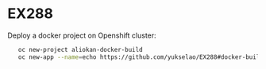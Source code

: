 # EX288

Deploy a docker project on Openshift cluster:

```bash
   oc new-project aliokan-docker-build
   oc new-app --name=echo https://github.com/yukselao/EX288#docker-build --context-dir=ubi-echo
```
